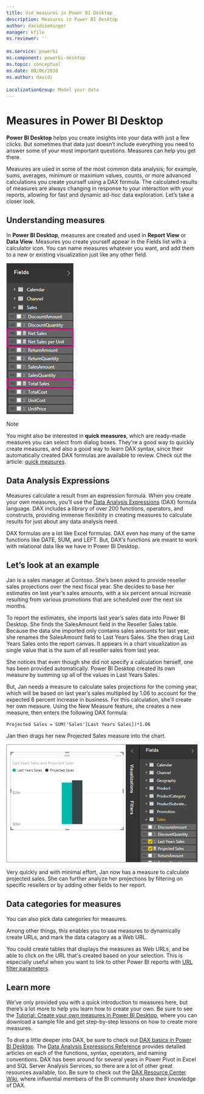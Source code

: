 ```yaml
---
title: Use measures in Power BI Desktop
description: Measures in Power BI Desktop
author: davidiseminger
manager: kfile
ms.reviewer: ''

ms.service: powerbi
ms.component: powerbi-desktop
ms.topic: conceptual
ms.date: 08/06/2018
ms.author: davidi

LocalizationGroup: Model your data
---
```

# Measures in Power BI Desktop

**Power BI Desktop** helps you create insights into your data with just a few clicks. But sometimes that data just doesn’t include everything you need to answer some of your most important questions. Measures can help you get there.

Measures are used in some of the most common data analysis; for example, sums, averages, minimum or maximum values, counts, or more advanced calculations you create yourself using a DAX formula. The calculated results of measures are always changing in response to your interaction with your reports, allowing for fast and dynamic ad-hoc data exploration. Let’s take a closer look.

## Understanding measures

In **Power BI Desktop**, measures are created and used in **Report View** or **Data View**. Measures you create yourself appear in the Fields list with a calculator icon. You can name measures whatever you want, and add them to a new or existing visualization just like any other field.

![](media/desktop-measures/measuresinpbid_measinfieldlist.png)

> [!NOTE]
> You might also be interested in **quick measures**, which are ready-made measures you can select from dialog boxes. They're a good way to quickly create measures, and also a good way to learn DAX syntax, since their automatically created DAX formulas are available to review. Check out the article: [quick measures](desktop-quick-measures.md).
> 
> 

## Data Analysis Expressions

Measures calculate a result from an expression formula. When you create your own measures, you’ll use the [Data Analysis Expressions](https://msdn.microsoft.com/library/gg413422.aspx) (DAX) formula language. DAX includes a library of over 200 functions, operators, and constructs, providing immense flexibility in creating measures to calculate results for just about any data analysis need.

DAX formulas are a lot like Excel formulas. DAX even has many of the same functions like DATE, SUM, and LEFT. But, DAX’s functions are meant to work with relational data like we have in Power BI Desktop.

## Let’s look at an example
Jan is a sales manager at Contoso. She’s been asked to provide reseller sales projections over the next fiscal year. She decides to base her estimates on last year’s sales amounts, with a six percent annual increase resulting from various promotions that are scheduled over the next six months.

To report the estimates, she imports last year’s sales data into Power BI Desktop. She finds the SalesAmount field in the Reseller Sales table. Because the data she imported only contains sales amounts for last year, she renames the SalesAmount field to Last Years Sales. She then drag Last Years Sales onto the report canvas. It appears in a chart visualization as single value that is the sum of all reseller sales from last year.

She notices that even though she did not specify a calculation herself, one has been provided automatically. Power BI Desktop created its own measure by summing up all of the values in Last Years Sales.

But, Jan needs a measure to calculate sales projections for the coming year, which will be based on last year’s sales multiplied by 1.06 to account for the expected 6 percent increase in business. For this calculation, she’ll create her own measure. Using the New Measure feature, she creates a new measure, then enters the following DAX formula:

    Projected Sales = SUM('Sales'[Last Years Sales])*1.06

Jan then drags her new Projected Sales measure into the chart.

![](media/desktop-measures/measuresinpbid_lastyearsales.png)

Very quickly and with minimal effort, Jan now has a measure to calculate projected sales. She can  further analyze her projections by filtering on specific resellers or by adding other fields to her report.

## Data categories for measures

You can also pick data categories for measures. 

Among other things, this enables you to use measures to dynamically create URLs, and mark the data catagory as a Web URL. 

You could create tables that displays the measures as Web URLs, and be able to click on the URL that's created based on your selection. This is especially useful when you want to link to other Power BI reports with [URL filter parameters](service-url-filters.md).

## Learn more
We’ve only provided you with a quick introduction to measures here, but there’s a lot more to help you learn how to create your own. Be sure to see the [Tutorial: Create your own measures in Power BI Desktop](desktop-tutorial-create-measures.md), where you can download a sample file and get step-by-step lessons on how to create more measures.  

To dive a little deeper into DAX, be sure to check out [DAX basics in Power BI Desktop](desktop-quickstart-learn-dax-basics.md). The [Data Analysis Expressions Reference](https://msdn.microsoft.com/library/gg413422.aspx) provides detailed articles on each of the functions, syntax, operators, and naming conventions. DAX has been around for several years in Power Pivot in Excel and SQL Server Analysis Services, so there are a lot of other great resources available, too. Be sure to check out the [DAX Resource Center Wiki](http://social.technet.microsoft.com/wiki/contents/articles/1088.dax-resource-center.aspx), where influential members of the BI community share their knowledge of DAX.

﻿

